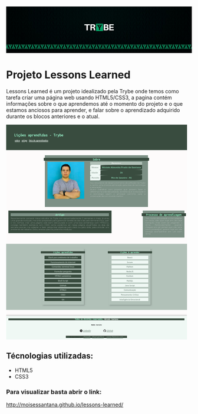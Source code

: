 ![Banner da Trybe](./trybe-banner.jpeg)
# Projeto Lessons Learned

Lessons Learned é um projeto idealizado pela Trybe onde temos como tarefa criar uma página web usando HTML5/CSS3, a pagina contém informações sobre o que aprendemos até o momento do projeto e o que estamos anciosos para aprender, e falar sobre o aprendizado adquirido durante os blocos anteriores e o atual.

![Imagem do projeto](./readme-img.png)

## Técnologias utilizadas:

* HTML5
* CSS3

### Para visualizar basta abrir o link:

http://moisessantana.github.io/lessons-learned/
